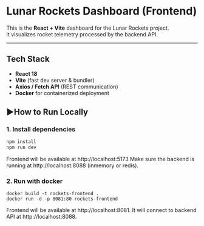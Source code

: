 # Lunar Rockets Dashboard (Frontend)

This is the **React + Vite** dashboard for the Lunar Rockets project.  
It visualizes rocket telemetry processed by the backend API.

---

## Tech Stack
- **React 18**
- **Vite** (fast dev server & bundler)
- **Axios / Fetch API** (REST communication)
- **Docker** for containerized deployment

## ▶How to Run Locally

### 1. Install dependencies
```bash
npm install
npm run dev
```

Frontend will be available at http://localhost:5173
Make sure the backend is running at http://localhost:8088 (inmemory or redis).

### 2. Run with docker
```
docker build -t rockets-frontend .
docker run -d -p 8081:80 rockets-frontend
```

Frontend will be available at http://localhost:8081.
It will connect to backend API at http://localhost:8088.